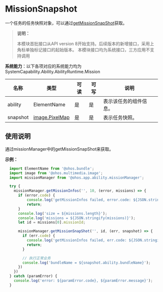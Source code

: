 # MissionSnapshot

一个任务的任务快照对象，可以通过[getMissionSnapShot](js-apis-app-ability-missionManager.md#missionmanagergetmissionsnapshot)获取。

> **说明：**
> 
> 本模块首批接口从API version 8开始支持。后续版本的新增接口，采用上角标单独标记接口的起始版本。
> 本模块接口均为系统接口，三方应用不支持调用

**系统能力**：以下各项对应的系统能力均为SystemCapability.Ability.AbilityRuntime.Mission

| 名称 | 类型 | 可读 | 可写 | 说明 |
| -------- | -------- | -------- | -------- | -------- |
| ability | ElementName | 是 | 是 | 表示该任务的组件信息。 |
| snapshot | [image.PixelMap](js-apis-image.md) | 是 | 是 | 表示任务快照。 |

## 使用说明

通过missionManager中的getMissionSnapShot来获取。

**示例：**
```ts
  import ElementName from '@ohos.bundle';
  import image from '@ohos.multimedia.image';
  import missionManager from '@ohos.app.ability.missionManager';

  try {
    missionManager.getMissionInfos('', 10, (error, missions) => {
      if (error.code) {
          console.log('getMissionInfos failed, error.code: ${JSON.stringify(error.code)}, error.message: ${JSON.stringify(error.message)}');
          return;
      }
      console.log('size = ${missions.length}');
      console.log('missions = ${JSON.stringify(missions)}');
      let id = missions[0].missionId;

      missionManager.getMissionSnapShot('', id, (err, snapshot) => {
        if (err.code) {
          console.log('getMissionInfos failed, err.code: ${JSON.stringify(err.code)}, err.message: ${JSON.stringify(err.message)}');
          return;
        }

        // 执行正常业务
        console.log('bundleName = ${snapshot.ability.bundleName}');
      })
    })
  } catch (paramError) {
    console.log('error: ${paramError.code}, ${paramError.message}');
  }
```
